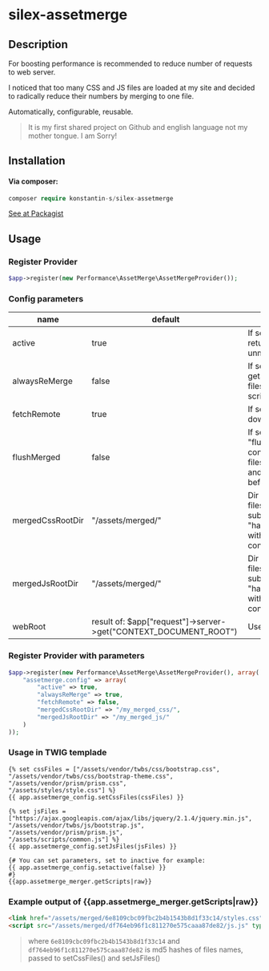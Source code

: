 # silex-assetmerge



## Description
For boosting performance is recommended to reduce number of requests to web server.

I noticed that too many CSS and JS files are loaded at my site 
and decided to radically reduce their numbers by merging to one file.

Automatically, configurable, reusable.

> It is my first shared project on Github and english language not my mother tongue.
> I am Sorry!

## Installation

#### Via composer:
```php
composer require konstantin-s/silex-assetmerge
```
[See at Packagist ](https://packagist.org/packages/konstantin-s/silex-assetmerge)


## Usage

### Register Provider
```php
$app->register(new Performance\AssetMerge\AssetMergeProvider());
```

### Config parameters

name|default|description
-----|-----|-----
active|true|If set to false getScripts() returns HTML code with unmerged files  
alwaysReMerge|false|If set to true on every call getScripts() recreate merged files (useful when you modify scripts and styles)
fetchRemote|true|If set to true remote files will be downloaded and merged
flushMerged|false|If set to true method "flushMerged" (Delete all dirs, containing merged JS and CSS files, in configured CssRootDir and JsRootDir) will be called  before any action.
mergedCssRootDir|"/assets/merged/"|Dir where to store merged CSS files. At this dir will be created subdir with name "hash_of_names_files_to_merge" with merged file. Relative to front controller dir.
mergedJsRootDir|"/assets/merged/"|Dir where to store merged JS files. At this dir will be created subdir with name "hash_of_names_files_to_merge" with merged file. Relative to front controller dir.
webRoot|result of: $app["request"]->server->get("CONTEXT_DOCUMENT_ROOT")|Used for build absolute filepaths
 
### Register Provider with parameters
```php
$app->register(new Performance\AssetMerge\AssetMergeProvider(), array(
    "assetmerge.config" => array(
        "active" => true,
        "alwaysReMerge" => true,
        "fetchRemote" => false,
        "mergedCssRootDir" => "/my_merged_css/",
        "mergedJsRootDir" => "/my_merged_js/"
    )
));
``` 


### Usage in TWIG templade

```twig
{% set cssFiles = ["/assets/vendor/twbs/css/bootstrap.css",
"/assets/vendor/twbs/css/bootstrap-theme.css",
"/assets/vendor/prism/prism.css",
"/assets/styles/style.css"] %}
{{ app.assetmerge_config.setCssFiles(cssFiles) }}

{% set jsFiles = ["https://ajax.googleapis.com/ajax/libs/jquery/2.1.4/jquery.min.js",
"/assets/vendor/twbs/js/bootstrap.js",
"/assets/vendor/prism/prism.js",
"/assets/scripts/common.js"] %}
{{ app.assetmerge_config.setJsFiles(jsFiles) }}

{# You can set parameters, set to inactive for example:
{{ app.assetmerge_config.setactive(false) }}
#}
{{app.assetmerge_merger.getScripts|raw}}

```

### Example output of {{app.assetmerge_merger.getScripts|raw}}

```html
<link href="/assets/merged/6e8109cbc09fbc2b4b1543b8d1f33c14/styles.css" rel="stylesheet" type="text/css"/>
<script src="/assets/merged/df764eb96f1c811270e575caaa87de82/js.js" type="text/javascript"></script>
```

> where `6e8109cbc09fbc2b4b1543b8d1f33c14` and `df764eb96f1c811270e575caaa87de82` is md5 hashes of files names,
> passed to setCssFiles() and setJsFiles()